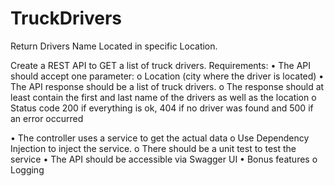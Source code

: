 # TruckDrivers
Return Drivers Name Located in specific Location.


Create a REST API to GET a list of truck drivers.
Requirements:
• The API should accept one parameter:
o Location (city where the driver is located)
• The API response should be a list of truck drivers.
o The response should at least contain the first and last name of the drivers as well
as the location
o Status code 200 if everything is ok, 404 if no driver was found and 500 if an error
occurred

• The controller uses a service to get the actual data
o Use Dependency Injection to inject the service.
o There should be a unit test to test the service
• The API should be accessible via Swagger UI
• Bonus features
o Logging
